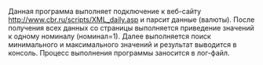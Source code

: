 Данная программа выполняет подключение к веб-сайту http://www.cbr.ru/scripts/XML_daily.asp и парсит данные (валюты).
	После получения всех данных со страницы выполняется приведение значений к одному номиналу (номинал=1).
	Далее выполняется поиск минимального и максимального значений и результат выводится в консоль.
	Процесс выполнения программы заносится в лог-файл.